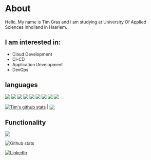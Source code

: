 # About

Hello, My name is Tim Gras and I am studying at University Of Applied Sciences Inholland in Haarlem.

## I am interested in:

- Cloud Development
- CI-CD
- Application Development
- DevOps

## languages

<img src="https://img.shields.io/badge/HTML5 -EA6228" /> <img src="https://img.shields.io/badge/CSS3 -44b2fb" /> <img src="https://img.shields.io/badge/JavaScript -ffc742" /> <img src="https://img.shields.io/badge/C%23 -9866D3" /> <img src="https://img.shields.io/badge/Java -E42D32" />
<img src="https://img.shields.io/badge/PHP -5764A3" /> <img src="https://img.shields.io/badge/SQL -5A839D" /> <img src="https://img.shields.io/badge/NoSQL -4DA449" /> <img src="https://img.shields.io/badge/Python -BB3322" />

<a href="https://github.com/dantim1997/github-readme-stats"><img align="center" src="https://github-readme-stats.vercel.app/api?username=dantim1997&show_icons=true&include_all_commits=true&theme=buefy&hide_border=true" alt="Tim's github stats" /></a> | <a href="https://github.com/dantim1997/github-readme-stats"><img align="center" src="https://github-readme-stats.vercel.app/api/top-langs/?username=dantim1997&layout=compact&theme=buefy&hide_border=true" /></a>


## Functionality

<img src="https://img.shields.io/badge/-%20CI--CD-blue" />

![Github stats](https://github-readme-stats.vercel.app/api?username=dantim1997&show_icons=true&count_private=true)  
   
<a href="https://www.linkedin.com/in/tim-gras/" target="_blank"><img src="https://img.shields.io/badge/LinkedIn-%230077B5.svg?&style=flat-square&logo=linkedin&logoColor=white" alt="LinkedIn"></a> 
